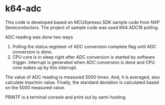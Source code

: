 # k64-adc

This code is developed based on MCUXpresso SDK sample code from NXP Semiconductors.
The project of sample code was used K64 ADC16 polling. 

ADC reading was done two ways
1) Polling the status registeer of ADC conversion complete flag until ADC conversion is done.
2) CPU core is in sleep right after ADC conversion is started by software trigger. 
Interrupt is generated when ADC conversion is done and CPU core wakes up by this interrupt.

The value of ADC reading is measured 5000 times. And, it is averaged, also calculate max/min value.
Finally, the standard deviation is calculated based on the 5000 measured value.

PRINTF is a terminal console and print out by semi-hosting. 
